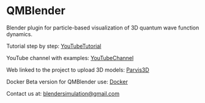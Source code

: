 # QMBlender
Blender plugin for particle-based visualization of 3D quantum wave function dynamics.

Tutorial step by step: [YouTubeTutorial](https://www.youtube.com/watch?v=H1PJO5zv3i8&list=PLVpBKhzOTUP2BOR_x582iPhL2SiFhJcVr)

YouTube channel with examples: [YouTubeChannel](https://www.youtube.com/channel/UC1bxswt_7zr-ZqNy7sGo_Jg)

Web linked to the project to upload 3D models: [Parvis3D](http://www.parvis3d.org.es/)

Docker Beta version for QMBlender use: [Docker](https://hub.docker.com/r/nuxeo/blender)

Contact us at: blendersimulation@gmail.com
